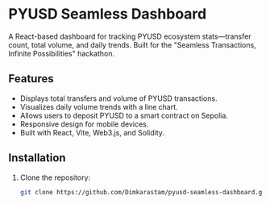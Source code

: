# PYUSD Seamless Dashboard

A React-based dashboard for tracking PYUSD ecosystem stats—transfer count, total volume, and daily trends. Built for the "Seamless Transactions, Infinite Possibilities" hackathon.

## Features
- Displays total transfers and volume of PYUSD transactions.
- Visualizes daily volume trends with a line chart.
- Allows users to deposit PYUSD to a smart contract on Sepolia.
- Responsive design for mobile devices.
- Built with React, Vite, Web3.js, and Solidity.

## Installation
1. Clone the repository:
   ```bash
   git clone https://github.com/Dimkarastam/pyusd-seamless-dashboard.git
